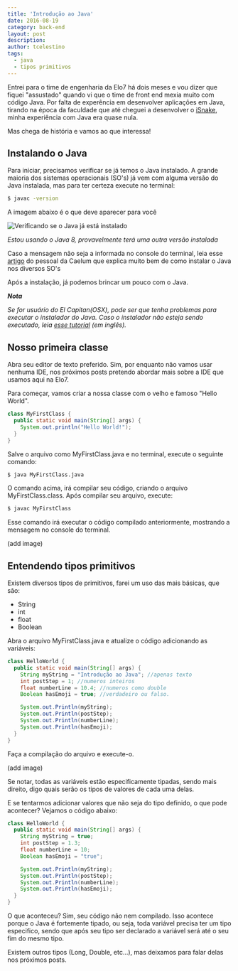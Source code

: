```yaml
---
title: 'Introdução ao Java'
date: 2016-08-19
category: back-end
layout: post
description:
author: tcelestino
tags:
  - java
  - tipos primitivos
---
```


Entrei para o time de engenharia da Elo7 há dois meses e vou dizer que fiquei "assustado" quando vi que o time de front end mexia muito com código Java. Por falta de experência em desenvolver aplicações em Java, tirando na época da faculdade que até cheguei a desenvolver o [iSnake](https://github.com/tcelestino/iSnake), minha experiência com Java era quase nula.

Mas chega de história e vamos ao que interessa!

## Instalando o Java

Para iniciar, precisamos verificar se já temos o Java instalado. A grande maioria dos sistemas operacionais (SO's) já vem com alguma versão do Java instalada, mas para ter certeza execute no terminal:

```bash
$ javac -version
```

A imagem abaixo é o que deve aparecer para você

![Verificando se o Java já está instalado](../images/introducao-ao-java-1.jpg)

*Estou usando o Java 8, provavelmente terá uma outra versão instalada*

Caso a mensagem não seja a informada no console do terminal, leia esse [artigo](https://goo.gl/XfZCiB) do pessoal da Caelum que explica muito bem de como instalar o Java nos diversos SO's

Após a instalação, já podemos brincar um pouco com o Java.

***Nota***

*Se for usuário do El Capitan(OSX), pode ser que tenha problemas para executar o instalador do Java. Caso o instalador não esteja sendo executado, leia [esse tutorial](http://osxdaily.com/2015/10/05/disable-rootless-system-integrity-protection-mac-os-x/) (em inglês).*

## Nosso primeira classe

Abra seu editor de texto preferido. Sim, por enquanto não vamos usar nenhuma IDE, nos próximos posts pretendo abordar mais sobre a IDE que usamos aqui na Elo7.

Para começar, vamos criar a nossa classe com o velho e famoso "Hello World".

```Java
class MyFirstClass {
  public static void main(String[] args) {
    System.out.println("Hello World!");
  }
}

```

Salve o arquivo como MyFirstClass.java e no terminal, execute o seguinte comando:

```bash
$ java MyFirstClass.java
```

O comando acima, irá compilar seu código, criando o arquivo MyFirstClass.class. Após compilar seu arquivo, execute:

```bash
$ javac MyFirstClass
```

Esse comando irá executar o código compilado anteriormente, mostrando a mensagem no console do terminal.

(add image)

## Entendendo tipos primitivos



Existem diversos tipos de primitivos, farei um uso das mais básicas, que são:

  * String
  * int
  * float
  * Boolean

Abra o arquivo MyFirstClass.java e atualize o código adicionando as variáveis:

```Java
class HelloWorld {
  public static void main(String[] args) {
    String myString = "Introdução ao Java"; //apenas texto
    int postStep = 1; //numeros inteiros
    float numberLine = 10.4; //numeros como double
    Boolean hasEmoji = true; //verdadeiro ou falso.

    System.out.Println(myString);
    System.out.Println(postStep);
    System.out.Println(numberLine);
    System.out.Println(hasEmoji);
  }
}
```

Faça a compilação do arquivo e execute-o.

(add image)

Se notar, todas as variáveis estão especificamente tipadas, sendo mais direito, digo quais serão os tipos de valores de cada uma delas.

E se tentarmos adicionar valores que não seja do tipo definido, o que pode acontecer? Vejamos o código abaixo:

```Java
class HelloWorld {
  public static void main(String[] args) {
    String myString = true;
    int postStep = 1.3;
    float numberLine = 10;
    Boolean hasEmoji = "true";

    System.out.Println(myString);
    System.out.Println(postStep);
    System.out.Println(numberLine);
    System.out.Println(hasEmoji);
  }
}
```

O que aconteceu? Sim, seu código não nem compilado. Isso acontece porque o Java é fortemente tipado, ou seja, toda variável precisa ter um tipo especifico, sendo que após seu tipo ser declarado a variável será até o seu fim do mesmo tipo.

Existem outros tipos (Long, Double, etc...), mas deixamos para falar delas nos próximos posts.
